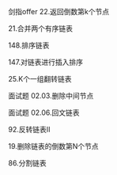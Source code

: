 剑指offer 22.返回倒数第k个节点

21.合并两个有序链表

148.排序链表

147.对链表进行插入排序

25.K个一组翻转链表



面试题 02.03.删除中间节点

面试题 02.06.回文链表

92.反转链表II

19.删除链表的倒数第N个节点

86.分割链表